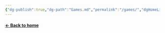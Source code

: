 ```yaml
---
{"dg-publish":true,"dg-path":"Games.md","permalink":"/games/","dgHomeLink":true,"dgShowInlineTitle":true,"dgEnableSearch":true,"dgLinkPreview":true,"dgShowTags":true,"noteIcon":""}
---
```


#### [← Back to home](/)